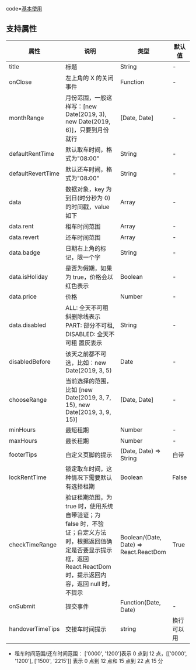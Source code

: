 code=[基本使用](at_calendar)

## 支持属性

| 属性              | 说明                                                                                                                                                                      | 类型                                   | 默认值           |
| ----------------- | ------------------------------------------------------------------------------------------------------------------------------------------------------------------------- | -------------------------------------- | ---------------- |
| title             | 标题                                                                                                                                                                      | String                                 | -                |
| onClose           | 左上角的 X 的关闭事件                                                                                                                                                     | Function                               | -                |
| monthRange        | 月份范围，一般这样写：[new Date(2019, 3), new Date(2019, 6)]，只要到月份就行                                                                                              | [Date, Date]                           | -                |
| defaultRentTime   | 默认取车时间，格式为"08:00"                                                                                                                                               | String                                 | -                |
| defaultRevertTime | 默认还车时间，格式为"08:00"                                                                                                                                               | String                                 | -                |
| data              | 数据对象，key 为到日(时分秒为 0)的时间戳，value 如下                                                                                                                      | Array                                  | -                |
| data.rent         | 租车时间范围                                                                                                                                                              | Array                                  | -                |
| data.revert       | 还车时间范围                                                                                                                                                              | Array                                  | -                |
| data.badge        | 日期右上角的标记，限一个字                                                                                                                                                | String                                 | -                |
| data.isHoliday    | 是否为假期，如果为 true，价格会以红色表示                                                                                                                                 | Boolean                                | -                |
| data.price        | 价格                                                                                                                                                                      | Number                                 | -                |
| data.disabled     | ALL: 全天不可租 斜删除线表示 PART: 部分不可租, DISABLED: 全天不可租 置灰表示                                                                                              | String                                 | -                |
| disabledBefore    | 该天之前都不可选，比如：new Date(2019, 3, 5)                                                                                                                              | Date                                   | -                |
| chooseRange       | 当前选择的范围，比如 [new Date(2019, 3, 7, 15), new Date(2019, 3, 9, 15)]                                                                                                 | [Date, Date]                           | -                |
| minHours          | 最短租期                                                                                                                                                                  | Number                                 | -                |
| maxHours          | 最长租期                                                                                                                                                                  | Number                                 | -                |
| footerTips        | 自定义页脚的提示                                                                                                                                                          | (Date, Date) => String                 | 自带             |
| lockRentTime      | 锁定取车时间，这种情况下需要默认有选择租期                                                                                                                                | Boolean                                | False            |
| checkTimeRange    | 验证租期范围，为 true 时，使用系统自带验证；为 false 时，不验证；自定义方法时，根据返回值确定是否要显示提示框，返回 React.ReactDom 时，提示返回内容，返回 null 时，不提示 | Boolean/(Date, Date) => React.ReactDom | True             |
| onSubmit          | 提交事件                                                                                                                                                                  | Function(Date, Date)                   | -                |
| handoverTimeTips  | 交接车时间提示                                                                                                                                                            | string                                 | 换行可以用<br /> |

- 租车时间范围/还车时间范围： ['0000', '1200']表示 0 点到 12 点，[['0000', '1200'], ['1500', '2215']] 表示 0 点到 12 点和 15 点到 22 点 15 分
